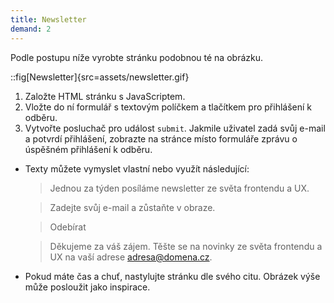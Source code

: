 ```yaml
---
title: Newsletter
demand: 2
---
```


Podle postupu níže vyrobte stránku podobnou té na obrázku.

::fig[Newsletter]{src=assets/newsletter.gif}

1. Založte HTML stránku s JavaScriptem.
1. Vložte do ní formulář s textovým políčkem a tlačítkem pro přihlášení k odběru.
1. Vytvořte posluchač pro událost `submit`. Jakmile uživatel zadá svůj e-mail a potvrdí přihlášení, zobrazte na stránce místo formuláře zprávu o úspěšném přihlášení k odběru.

- Texty můžete vymyslet vlastní nebo využít následující:

  > Jednou za týden posíláme newsletter ze světa frontendu a UX.

  > Zadejte svůj e-mail a zůstaňte v obraze.

  > Odebírat

  > Děkujeme za váš zájem. Těšte se na novinky ze světa frontendu a UX na vaší adrese adresa@domena.cz.

- Pokud máte čas a chuť, nastylujte stránku dle svého citu. Obrázek výše může posloužit jako inspirace.
